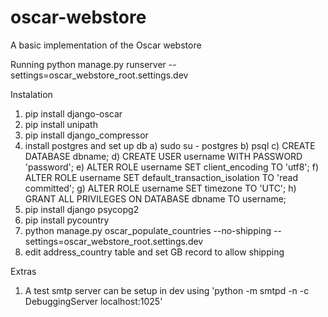 # oscar-webstore
A basic implementation of the Oscar webstore

Running
python manage.py runserver --settings=oscar_webstore_root.settings.dev

Instalation
1) pip install django-oscar
2) pip install unipath
3) pip install django_compressor
4) install postgres and set up db
    a) sudo su - postgres
    b) psql
    c) CREATE DATABASE dbname;
    d) CREATE USER username WITH PASSWORD 'password';
    e) ALTER ROLE username SET client_encoding TO 'utf8';
    f) ALTER ROLE username SET default_transaction_isolation TO 'read committed';
    g) ALTER ROLE username SET timezone TO 'UTC';
    h) GRANT ALL PRIVILEGES ON DATABASE dbname TO username;
5) pip install django psycopg2
6) pip install pycountry
7) python manage.py oscar_populate_countries --no-shipping --settings=oscar_webstore_root.settings.dev
8) edit address_country table and set GB record to allow shipping

Extras
1) A test smtp server can be setup in dev using 'python -m smtpd -n -c DebuggingServer localhost:1025'